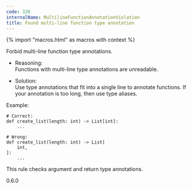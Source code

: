 ```yaml
---
code: 320
internalName: MultilineFunctionAnnotationViolation
title: Found multi-line function type annotation
---
```


{% import "macros.html" as macros with context %}

Forbid multi-line function type annotations.

  - Reasoning:  
    Functions with multi-line type annotations are unreadable.

  - Solution:  
    Use type annotations that fit into a single line to annotate
    functions. If your annotation is too long, then use type aliases.

Example:

    # Correct:
    def create_list(length: int) -> List[int]:
        ...
    
    # Wrong:
    def create_list(length: int) -> List[
        int,
    ]:
        ...

This rule checks argument and return type annotations.

<div class="versionadded">

0.6.0

</div>